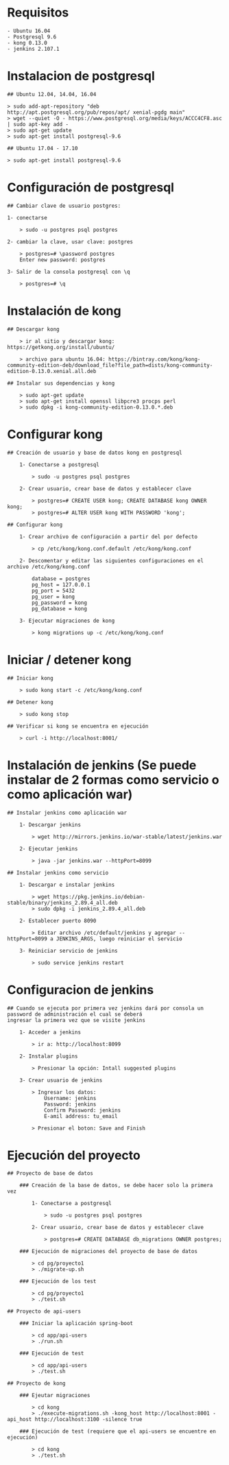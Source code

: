 
# Requisitos

    - Ubuntu 16.04
    - Postgresql 9.6
    - kong 0.13.0
    - jenkins 2.107.1

# Instalacion de postgresql

    ## Ubuntu 12.04, 14.04, 16.04

    > sudo add-apt-repository "deb http://apt.postgresql.org/pub/repos/apt/ xenial-pgdg main"
    > wget --quiet -O - https://www.postgresql.org/media/keys/ACCC4CF8.asc | sudo apt-key add -
    > sudo apt-get update
    > sudo apt-get install postgresql-9.6

    ## Ubuntu 17.04 - 17.10

    > sudo apt-get install postgresql-9.6

# Configuración de postgresql

    ## Cambiar clave de usuario postgres:

	1- conectarse
		
		> sudo -u postgres psql postgres

	2- cambiar la clave, usar clave: postgres

		> postgres=# \password postgres
		Enter new password: postgres

    3- Salir de la consola postgresql con \q

        > postgres=# \q

# Instalación de kong

    ## Descargar kong

        > ir al sitio y descargar kong: https://getkong.org/install/ubuntu/

        > archivo para ubuntu 16.04: https://bintray.com/kong/kong-community-edition-deb/download_file?file_path=dists/kong-community-edition-0.13.0.xenial.all.deb

    ## Instalar sus dependencias y kong

        > sudo apt-get update
        > sudo apt-get install openssl libpcre3 procps perl
        > sudo dpkg -i kong-community-edition-0.13.0.*.deb

# Configurar kong

    ## Creación de usuario y base de datos kong en postgresql

        1- Conectarse a postgresql
		
		    > sudo -u postgres psql postgres
        
        2- Crear usuario, crear base de datos y establecer clave

            > postgres=# CREATE USER kong; CREATE DATABASE kong OWNER kong;
            > postgres=# ALTER USER kong WITH PASSWORD 'kong';

    ## Configurar kong

        1- Crear archivo de configuración a partir del por defecto

            > cp /etc/kong/kong.conf.default /etc/kong/kong.conf

        2- Descomentar y editar las siguientes configuraciones en el archivo /etc/kong/kong.conf

            database = postgres             
            pg_host = 127.0.0.1
            pg_port = 5432
            pg_user = kong
            pg_password = kong
            pg_database = kong

        3- Ejecutar migraciones de kong

            > kong migrations up -c /etc/kong/kong.conf

# Iniciar / detener kong

    ## Iniciar kong

        > sudo kong start -c /etc/kong/kong.conf

    ## Detener kong

        > sudo kong stop

    ## Verificar si kong se encuentra en ejecución

        > curl -i http://localhost:8001/


# Instalación de jenkins (Se puede instalar de 2 formas como servicio o como aplicación war)

    ## Instalar jenkins como aplicación war

        1- Descargar jenkins

            > wget http://mirrors.jenkins.io/war-stable/latest/jenkins.war
        
        2- Ejecutar jenkins

            > java -jar jenkins.war --httpPort=8099

    ## Instalar jenkins como servicio

        1- Descargar e instalar jenkins

            > wget https://pkg.jenkins.io/debian-stable/binary/jenkins_2.89.4_all.deb        
            > sudo dpkg -i jenkins_2.89.4_all.deb

        2- Establecer puerto 8090
        
            > Editar archivo /etc/default/jenkins y agregar --httpPort=8099 a JENKINS_ARGS, luego reiniciar el servicio

        3- Reiniciar servicio de jenkins

            > sudo service jenkins restart

# Configuracion de jenkins

    ## Cuando se ejecuta por primera vez jenkins dará por consola un password de administración el cual se deberá
    ingresar la primera vez que se visite jenkins

        1- Acceder a jenkins

            > ir a: http://localhost:8099

        2- Instalar plugins

            > Presionar la opción: Intall suggested plugins

        3- Crear usuario de jenkins

            > Ingresar los datos: 
                Username: jenkins 
                Password: jenkins
                Confirm Password: jenkins
                E-amil address: tu_email

            > Presionar el boton: Save and Finish

# Ejecución del proyecto

    ## Proyecto de base de datos

        ### Creación de la base de datos, se debe hacer solo la primera vez

            1- Conectarse a postgresql
            
                > sudo -u postgres psql postgres
            
            2- Crear usuario, crear base de datos y establecer clave

                > postgres=# CREATE DATABASE db_migrations OWNER postgres;

        ### Ejecución de migraciones del proyecto de base de datos

            > cd pg/proyecto1
            > ./migrate-up.sh

        ### Ejecución de los test

            > cd pg/proyecto1
            > ./test.sh

    ## Proyecto de api-users

        ### Iniciar la aplicación spring-boot

            > cd app/api-users
            > ./run.sh

        ### Ejecución de test

            > cd app/api-users
            > ./test.sh

    ## Proyecto de kong

        ### Ejeutar migraciones

            > cd kong
            > ./execute-migrations.sh -kong_host http://localhost:8001 -api_host http://localhost:3100 -silence true

        ### Ejecución de test (requiere que el api-users se encuentre en ejecución)

            > cd kong
            > ./test.sh